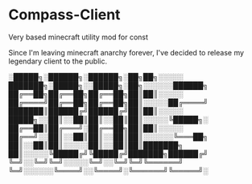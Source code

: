 # Compass-Client
Very based minecraft utility mod for const

Since I'm leaving minecraft anarchy forever, I've decided to release my legendary client to the public.



































































░█████╗░██████╗░██████╗░██╗██╗░░░░░  ███████╗░█████╗░░█████╗░██╗░░░░░░██████╗
██╔══██╗██╔══██╗██╔══██╗██║██║░░░░░  ██╔════╝██╔══██╗██╔══██╗██║░░░░░██╔════╝
███████║██████╔╝██████╔╝██║██║░░░░░  █████╗░░██║░░██║██║░░██║██║░░░░░╚█████╗░
██╔══██║██╔═══╝░██╔══██╗██║██║░░░░░  ██╔══╝░░██║░░██║██║░░██║██║░░░░░░╚═══██╗
██║░░██║██║░░░░░██║░░██║██║███████╗  ██║░░░░░╚█████╔╝╚█████╔╝███████╗██████╔╝
╚═╝░░╚═╝╚═╝░░░░░╚═╝░░╚═╝╚═╝╚══════╝  ╚═╝░░░░░░╚════╝░░╚════╝░╚══════╝╚═════╝░
